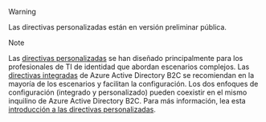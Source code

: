 >[!WARNING]
> Las directivas personalizadas están en versión preliminar pública.

>[!NOTE]
> Las [directivas personalizadas](..\articles\active-directory-b2c\active-directory-b2c-overview-custom.md#custom-policies) se han diseñado principalmente para los profesionales de TI de identidad que abordan escenarios complejos. Las [directivas integradas](..\articles\active-directory-b2c\active-directory-b2c-overview-custom.md) de Azure Active Directory B2C se recomiendan en la mayoría de los escenarios y facilitan la configuración. Los dos enfoques de configuración (integrado y personalizado) pueden coexistir en el mismo inquilino de Azure Active Directory B2C. Para más información, lea esta [introducción a las directivas personalizadas](..\articles\active-directory-b2c\active-directory-b2c-overview-custom.md).
